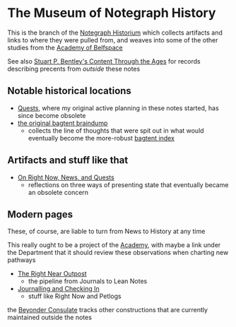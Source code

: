 # The Museum of Notegraph History

This is the branch of the [Notegraph Historium](c4ab1f6b-cac2-4025-ae27-3b82f0a9d4c6.md) which collects artifacts and links to where they were pulled from, and weaves into some of the other studies from the [Academy of Belfspace](a8c1b237-886b-4169-88ff-9e52bc1dbcf2.md)

See also [Stuart P. Bentley's Content Through the Ages](da311588-e9d8-4a56-898f-63934bcc0131.md) for records describing precents from *outside* these notes

## Notable historical locations

- [Quests](6f25cf97-8ee8-460e-9db8-3c241cadbff0.md), where my original active planning in these notes started, has since become obsolete
- [the original bagtent braindump](9432d8de-485e-4253-8dcb-e8ed3dda45f9.md)
  - collects the line of thoughts that were spit out in what would eventually become the more-robust [bagtent index](ba00b8cb-9d05-4aef-bd50-0990f82dd723.md)

## Artifacts and stuff like that

- [On Right Now, News, and Quests](1d70b7d4-c95c-4ef0-a2a5-c1f94afca7fb.md)
  - reflections on three ways of presenting state that eventually became an obsolete concern

## Modern pages

These, of course, are liable to turn from News to History at any time

This really ought to be a project of the [Academy](a8c1b237-886b-4169-88ff-9e52bc1dbcf2.md), with maybe a link under the Department that it should review these observations when charting new pathways

- [The Right Near Outpost](ddde8098-c504-4113-a1e2-6540aeb16eb1.md)
  - the pipeline from Journals to Lean Notes
- [Journalling and Checking In](74453d4a-1474-47d7-a813-cc39cf773bcc.md)
  - stuff like Right Now and Petlogs

the [Beyonder Consulate](e1c5817b-ece2-47c1-a2bc-2fe6f082abc7.md) tracks other constructions that are currently maintained outside the notes
